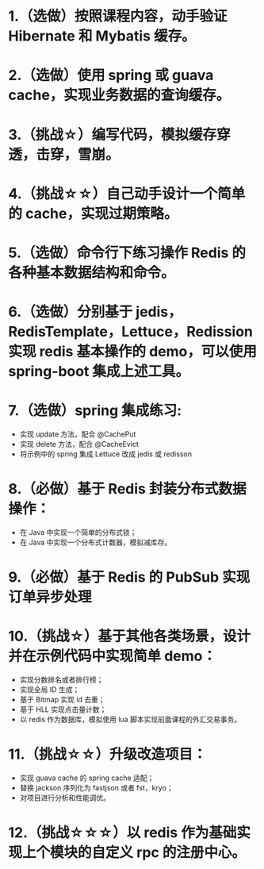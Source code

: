 # 1.（选做）按照课程内容，动手验证 Hibernate 和 Mybatis 缓存。

# 2.（选做）使用 spring 或 guava cache，实现业务数据的查询缓存。

# 3.（挑战☆）编写代码，模拟缓存穿透，击穿，雪崩。

# 4.（挑战☆☆）自己动手设计一个简单的 cache，实现过期策略。

# 5.（选做）命令行下练习操作 Redis 的各种基本数据结构和命令。

# 6.（选做）分别基于 jedis，RedisTemplate，Lettuce，Redission 实现 redis 基本操作的 demo，可以使用 spring-boot 集成上述工具。

# 7.（选做）spring 集成练习:

- 实现 update 方法，配合 @CachePut
- 实现 delete 方法，配合 @CacheEvict
- 将示例中的 spring 集成 Lettuce 改成 jedis 或 redisson

# 8.（必做）基于 Redis 封装分布式数据操作：

- 在 Java 中实现一个简单的分布式锁；
- 在 Java 中实现一个分布式计数器，模拟减库存。

# 9.（必做）基于 Redis 的 PubSub 实现订单异步处理

# 10.（挑战☆）基于其他各类场景，设计并在示例代码中实现简单 demo：

- 实现分数排名或者排行榜；
- 实现全局 ID 生成；
- 基于 Bitmap 实现 id 去重；
- 基于 HLL 实现点击量计数；
- 以 redis 作为数据库，模拟使用 lua 脚本实现前面课程的外汇交易事务。

# 11.（挑战☆☆）升级改造项目：

- 实现 guava cache 的 spring cache 适配；
- 替换 jackson 序列化为 fastjson 或者 fst，kryo；
- 对项目进行分析和性能调优。

# 12.（挑战☆☆☆）以 redis 作为基础实现上个模块的自定义 rpc 的注册中心。

